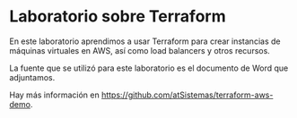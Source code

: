 # Laboratorio sobre Terraform

En este laboratorio aprendimos a usar Terraform para crear instancias de máquinas virtuales en AWS, así como load balancers y otros recursos.

La fuente que se utilizó para este laboratorio es el documento de Word que adjuntamos.

Hay más información en https://github.com/atSistemas/terraform-aws-demo.
